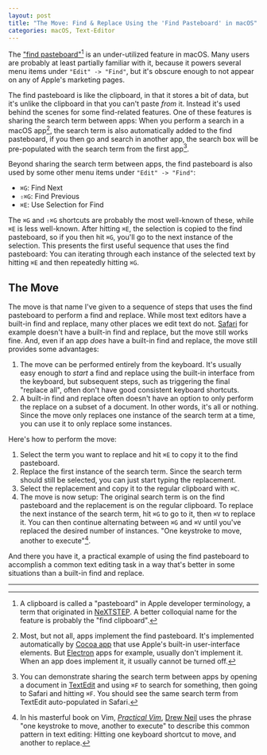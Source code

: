 ```yaml
---
layout: post
title: "The Move: Find & Replace Using the 'Find Pasteboard' in macOS"
categories: macOS, Text-Editor
---
```


The ["find pasteboard"](https://developer.apple.com/documentation/appkit/nstextview/find_panel_search_metadata?language=objc)[^findclipboard] is an under-utilized feature in macOS. Many users are probably at least partially familiar with it, because it powers several menu items under `"Edit" -> "Find"`, but it's obscure enough to not appear on any of Apple's marketing pages.

The find pasteboard is like the clipboard, in that it stores a bit of data, but it's unlike the clipboard in that you can't paste *from* it. Instead it's used behind the scenes for some find-related features. One of these features is sharing the search term between apps: When you perform a search in a macOS app[^pasteboardavailability], the search term is also automatically added to the find pasteboard, if you then go and search in another app, the search box will be pre-populated with the search term from the first app[^demonstratingfindpasteboard].

Beyond sharing the search term between apps, the find pasteboard is also used by some other menu items under `"Edit" -> "Find"`:

- `⌘G`: Find Next
- `⇧⌘G`: Find Previous
- `⌘E`: Use Selection for Find

The `⌘G` and `⇧⌘G` shortcuts are probably the most well-known of these, while `⌘E` is less well-known. After hitting `⌘E`, the selection is copied to the find pasteboard, so if you then hit `⌘G`, you'll go to the next instance of the selection. This presents the first useful sequence that uses the find pasteboard: You can iterating through each instance of the selected text by hitting `⌘E` and then repeatedly hitting `⌘G`.

## The Move

The move is that name I've given to a sequence of steps that uses the find pasteboard to perform a find and replace. While most text editors have a built-in find and replace, many other places we edit text do not. [Safari](https://en.wikipedia.org/wiki/Safari_(web_browser)) for example doesn't have a built-in find and replace, but the move still works fine. And, even if an app *does* have a built-in find and replace, the move still provides some advantages:

1. The move can be performed entirely from the keyboard. It's usually easy enough to *start* a find and replace using the built-in interface from the keyboard, but subsequent steps, such as triggering the final "replace all", often don't have good consistent keyboard shortcuts.
2. A built-in find and replace often doesn't have an option to only perform the replace on a subset of a document. In other words, it's all or nothing. Since the move only replaces one instance of the search term at a time, you can use it to only replace some instances.

Here's how to perform the move:

1. Select the term you want to replace and hit `⌘E` to copy it to the find pasteboard.
2. Replace the first instance of the search term. Since the search term should still be selected, you can just start typing the replacement.
3. Select the replacement and copy it to the regular clipboard with `⌘C`.
4. The move is now setup: The original search term is on the find pasteboard and the replacement is on the regular clipboard. To replace the next instance of the search term, hit `⌘G` to go to it, then `⌘V` to replace it. You can then continue alternating between `⌘G` and `⌘V` until you've replaced the desired number of instances. "One keystroke to move, another to execute"[^onemoveoneexecute].

And there you have it, a practical example of using the find pasteboard to accomplish a common text editing task in a way that's better in some situations than a built-in find and replace.

* * *

[^findclipboard]: A clipboard is called a "pasteboard" in Apple developer terminology, a term that originated in [NeXTSTEP](https://en.wikipedia.org/wiki/NeXTSTEP). A better colloquial name for the feature is probably the "find clipboard".

[^pasteboardavailability]: Most, but not all, apps implement the find pasteboard. It's implemented automatically by [Cocoa app](https://en.wikipedia.org/wiki/Cocoa_(API)) that use Apple's built-in user-interface elements. But [Electron](https://electronjs.org/) apps for example, usually don't implement it. When an app does implement it, it usually cannot be turned off.

[^demonstratingfindpasteboard]: You can demonstrate sharing the search term between apps by opening a document in [TextEdit](https://en.wikipedia.org/wiki/TextEdit) and using `⌘F` to search for something, then going to Safari and hitting `⌘F`. You should see the same search term from TextEdit auto-populated in Safari.

[^onemoveoneexecute]: In his masterful book on Vim, [*Practical Vim*](https://pragprog.com/book/dnvim2/practical-vim-second-edition), [Drew Neil](https://twitter.com/nelstrom) uses the phrase "one keystroke to move, another to execute" to describe this common pattern in text editing: Hitting one keyboard shortcut to move, and another to replace.

